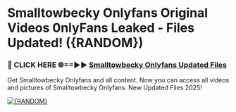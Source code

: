 # Smalltowbecky Onlyfans Original Videos 0nlyFans Leaked - Files Updated! ({RANDOM})

<h3>🔴 CLICK HERE 🌐==►► <a href="https://betterlinks.top/A2PfLJ" rel="nofollow">Smalltowbecky Onlyfans Updated Files</a></h3>

Get Smalltowbecky Onlyfans and all content. Now you can access all videos and pictures of Smalltowbecky Onlyfans. New Updated Files 2025!

[![{RANDOM}](https://i.imgur.com/ppqm5kG.gif)](https://betterlinks.top/A2PfLJ)